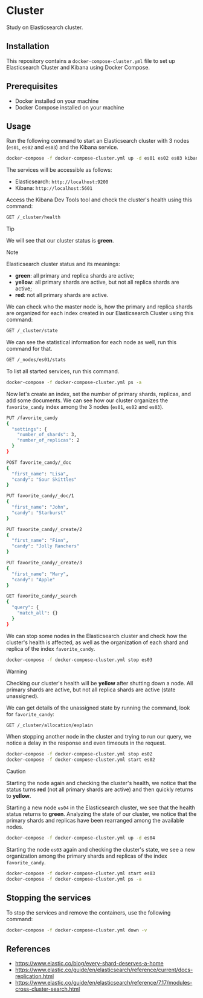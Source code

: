 # Cluster
Study on Elasticsearch cluster.

## Installation
This repository contains a `docker-compose-cluster.yml` file to set up Elasticsearch Cluster and Kibana using Docker Compose.

## Prerequisites
- Docker installed on your machine
- Docker Compose installed on your machine

## Usage
Run the following command to start an Elasticsearch cluster with 3 nodes (`es01`, `es02` and `es03`) and the Kibana service.
```bash
docker-compose -f docker-compose-cluster.yml up -d es01 es02 es03 kibana
```

 The services will be accessible as follows:

- Elasticsearch: `http://localhost:9200`
- Kibana: `http://localhost:5601`

Access the Kibana Dev Tools tool and check the cluster's health using this command:
```bash
GET /_cluster/health
```

> [!TIP]
> We will see that our cluster status is **green**.

> [!NOTE]
> Elasticsearch cluster status and its meanings:
> * **green**: all primary and replica shards are active;
> * **yellow**: all primary shards are active, but not all replica shards are active;
> * **red**: not all primary shards are active.

We can check who the master node is, how the primary and replica shards are organized for each index created in our Elasticsearch Cluster using this command:
```bash
GET /_cluster/state
```

We can see the statistical information for each node as well, run this command for that.
```bash
GET /_nodes/es01/stats
```

To list all started services, run this command.
```bash
docker-compose -f docker-compose-cluster.yml ps -a
```

Now let's create an index, set the number of primary shards, replicas, and add some documents. We can see how our cluster organizes the `favorite_candy` index among the 3 nodes (`es01`, `es02` and `es03`).
```bash
PUT /favorite_candy
{
  "settings": {
    "number_of_shards": 3,
    "number_of_replicas": 2
  }
}

POST favorite_candy/_doc
{
  "first_name": "Lisa",
  "candy": "Sour Skittles"
}

PUT favorite_candy/_doc/1
{
  "first_name": "John",
  "candy": "Starburst"
}

PUT favorite_candy/_create/2
{
  "first_name": "Finn",
  "candy": "Jolly Ranchers"
}

PUT favorite_candy/_create/3
{
  "first_name": "Mary",
  "candy": "Apple"
}

GET favorite_candy/_search
{
  "query": {
    "match_all": {}
  }
}
```

We can stop some nodes in the Elasticsearch cluster and check how the cluster's health is affected, as well as the organization of each shard and replica of the index `favorite_candy`.
```bash
docker-compose -f docker-compose-cluster.yml stop es03
```

> [!WARNING]
> Checking our cluster's health will be **yellow** after shutting down a node. 
> All primary shards are active, but not all replica shards are active (state unassigned).

We can get details of the unassigned state by running the command, look for `favorite_candy`:
```bash
GET /_cluster/allocation/explain
```

When stopping another node in the cluster and trying to run our query, we notice a delay in the response and even timeouts in the request.
```bash
docker-compose -f docker-compose-cluster.yml stop es02
docker-compose -f docker-compose-cluster.yml start es02
```

> [!CAUTION]
> Starting the node again and checking the cluster's health, we notice that the status turns **red** (not all primary shards are active) and then quickly returns to **yellow**.

Starting a new node `es04` in the Elasticsearch cluster, we see that the health status returns to **green**. Analyzing the state of our cluster, we notice that the primary shards and replicas have been rearranged among the available nodes.
```bash
docker-compose -f docker-compose-cluster.yml up -d es04
```

Starting the node `es03` again and checking the cluster's state, we see a new organization among the primary shards and replicas of the index `favorite_candy`.
```bash
docker-compose -f docker-compose-cluster.yml start es03
docker-compose -f docker-compose-cluster.yml ps -a
```

## Stopping the services
To stop the services and remove the containers, use the following command:

```bash
docker-compose -f docker-compose-cluster.yml down -v
```

## References
* https://www.elastic.co/blog/every-shard-deserves-a-home
* https://www.elastic.co/guide/en/elasticsearch/reference/current/docs-replication.html
* https://www.elastic.co/guide/en/elasticsearch/reference/7.17/modules-cross-cluster-search.html